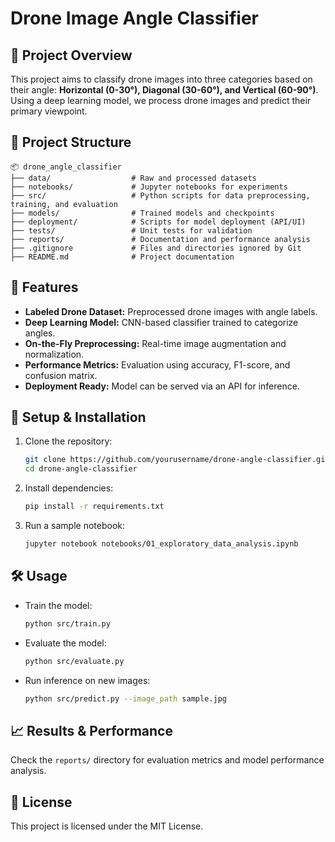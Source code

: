 # Drone Image Angle Classifier

## 📌 Project Overview
This project aims to classify drone images into three categories based on their angle: **Horizontal (0-30°), Diagonal (30-60°), and Vertical (60-90°)**. Using a deep learning model, we process drone images and predict their primary viewpoint.

## 📂 Project Structure
```
📦 drone_angle_classifier
├── data/                  # Raw and processed datasets
├── notebooks/             # Jupyter notebooks for experiments
├── src/                   # Python scripts for data preprocessing, training, and evaluation
├── models/                # Trained models and checkpoints
├── deployment/            # Scripts for model deployment (API/UI)
├── tests/                 # Unit tests for validation
├── reports/               # Documentation and performance analysis
├── .gitignore             # Files and directories ignored by Git
├── README.md              # Project documentation
```

## 🚀 Features
- **Labeled Drone Dataset:** Preprocessed drone images with angle labels.
- **Deep Learning Model:** CNN-based classifier trained to categorize angles.
- **On-the-Fly Preprocessing:** Real-time image augmentation and normalization.
- **Performance Metrics:** Evaluation using accuracy, F1-score, and confusion matrix.
- **Deployment Ready:** Model can be served via an API for inference.

## 🔧 Setup & Installation
1. Clone the repository:
   ```bash
   git clone https://github.com/yourusername/drone-angle-classifier.git
   cd drone-angle-classifier
   ```
2. Install dependencies:
   ```bash
   pip install -r requirements.txt
   ```
3. Run a sample notebook:
   ```bash
   jupyter notebook notebooks/01_exploratory_data_analysis.ipynb
   ```

## 🛠️ Usage
- Train the model:
  ```bash
  python src/train.py
  ```
- Evaluate the model:
  ```bash
  python src/evaluate.py
  ```
- Run inference on new images:
  ```bash
  python src/predict.py --image_path sample.jpg
  ```

## 📈 Results & Performance
Check the `reports/` directory for evaluation metrics and model performance analysis.

## 📜 License
This project is licensed under the MIT License.
